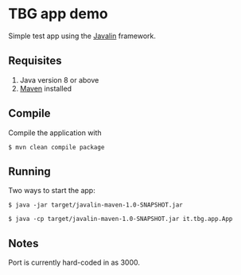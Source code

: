 # TBG app demo

Simple test app using the [Javalin](https://javalin.io/) framework.


## Requisites

1. Java version 8 or above
2. [Maven](https://maven.apache.org/) installed


## Compile

Compile the application with 

```
$ mvn clean compile package 
```





## Running

Two ways to start the app:

```
$ java -jar target/javalin-maven-1.0-SNAPSHOT.jar
```

```
$ java -cp target/javalin-maven-1.0-SNAPSHOT.jar it.tbg.app.App
```

## Notes

Port is currently hard-coded in as 3000.
